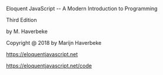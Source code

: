 Eloquent JavaScript -- A Modern Introduction to Programming

Third Edition

by M. Haverbeke


Copyright @ 2018 by Marijn Haverbeke

https://eloquentjavascript.net

https://eloquentjavascript.net/code
